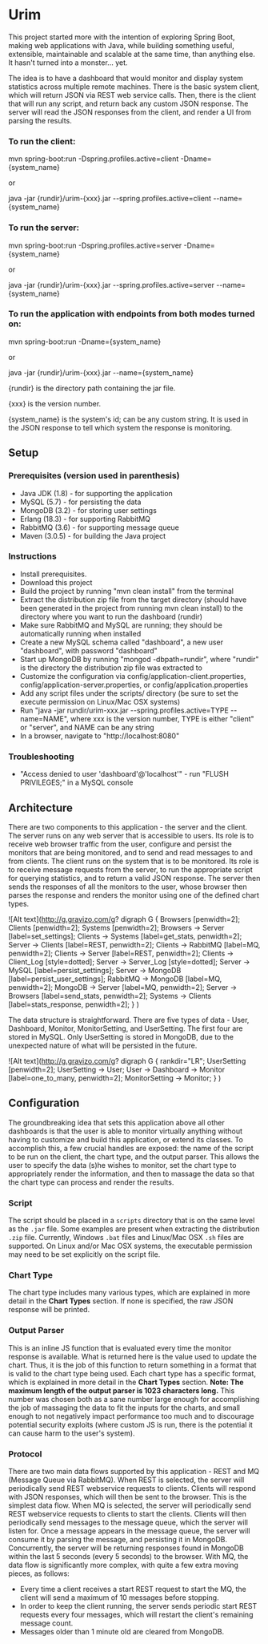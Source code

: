 # Urim
This project started more with the intention of exploring Spring Boot, making web applications with Java, while building something useful, extensible, maintainable and scalable at the same time, than anything else.  It hasn't turned into a monster... yet.

The idea is to have a dashboard that would monitor and display system statistics across multiple remote machines.  There is the basic system client, which will return JSON via REST web service calls.  Then, there is the client that will run any script, and return back any custom JSON response.  The server will read the JSON responses from the client, and render a UI from parsing the results.

### To run the client: 

mvn spring-boot:run -Dspring.profiles.active=client -Dname={system_name}

or

java -jar {rundir}/urim-{xxx}.jar --spring.profiles.active=client --name={system_name}

### To run the server: 

mvn spring-boot:run -Dspring.profiles.active=server -Dname={system_name}

or

java -jar {rundir}/urim-{xxx}.jar --spring.profiles.active=server --name={system_name}

### To run the application with endpoints from both modes turned on:

mvn spring-boot:run -Dname={system_name}

or

java -jar {rundir}/urim-{xxx}.jar --name={system_name}

{rundir} is the directory path containing the jar file.

{xxx} is the version number.

{system_name} is the system's id; can be any custom string.  It is used in the JSON response to tell which system the response is monitoring.



## Setup 

### Prerequisites (version used in parenthesis)
- Java JDK (1.8) - for supporting the application
- MySQL (5.7) - for persisting the data
- MongoDB (3.2) - for storing user settings
- Erlang (18.3) - for supporting RabbitMQ
- RabbitMQ (3.6) - for supporting message queue
- Maven (3.0.5) - for building the Java project

### Instructions
- Install prerequisites.
- Download this project
- Build the project by running "mvn clean install" from the terminal
- Extract the distribution zip file from the target directory (should have been generated in the project from running mvn clean install) to the directory where you want to run the dashboard (rundir)
- Make sure RabbitMQ and MySQL are running; they should be automatically running when installed
- Create a new MySQL schema called "dashboard", a new user "dashboard", with password "dashboard"
- Start up MongoDB by running "mongod -dbpath=rundir", where "rundir" is the directory the distribution zip file was extracted to
- Customize the configuration via config/application-client.properties, config/application-server.properties, or config/application.properties
- Add any script files under the scripts/ directory (be sure to set the execute permission on Linux/Mac OSX systems)
- Run "java -jar rundir/urim-xxx.jar --spring.profiles.active=TYPE --name=NAME", where xxx is the version number, TYPE is either "client" or "server", and NAME can be any string
- In a browser, navigate to "http://localhost:8080"

### Troubleshooting
- "Access denied to user 'dashboard'@'localhost'" - run "FLUSH PRIVILEGES;" in a MySQL console
 

## Architecture
There are two components to this application - the server and the client.  The server runs on any web server that is accessible to users.  Its role is to receive web browser traffic from the user, configure and persist the monitors that are being monitored, and to send and read messages to and from clients.  The client runs on the system that is to be monitored.  Its role is to receive message requests from the server, to run the appropriate script for querying statistics, and to return a valid JSON response.  The server then sends the responses of all the monitors to the user, whose browser then parses the response and renders the monitor using one of the defined chart types.

![Alt text](http://g.gravizo.com/g?
 digraph G {
   Browsers [penwidth=2];
   Clients [penwidth=2];
   Systems [penwidth=2];
   Browsers -> Server [label=set_settings];
   Clients -> Systems [label=get_stats, penwidth=2];
   Server -> Clients [label=REST, penwidth=2];
   Clients -> RabbitMQ [label=MQ, penwidth=2];
   Clients -> Server [label=REST, penwidth=2];
   Clients -> Client_Log [style=dotted];
   Server -> Server_Log [style=dotted];
   Server -> MySQL [label=persist_settings];
   Server -> MongoDB [label=persist_user_settings];
   RabbitMQ -> MongoDB [label=MQ, penwidth=2];
   MongoDB -> Server [label=MQ, penwidth=2];
   Server -> Browsers [label=send_stats, penwidth=2];
   Systems -> Clients [label=stats_response, penwidth=2];
 }
)

The data structure is straightforward.  There are five types of data - User, Dashboard, Monitor, MonitorSetting, and UserSetting.  The first four are stored in MySQL.  Only UserSetting is stored in MongoDB, due to the unexpected nature of what will be persisted in the future.

![Alt text](http://g.gravizo.com/g?
 digraph G {
   rankdir="LR";
   UserSetting [penwidth=2];
   UserSetting -> User;
   User -> Dashboard -> Monitor [label=one_to_many, penwidth=2];
   MonitorSetting -> Monitor;
 }
)



## Configuration
The groundbreaking idea that sets this application above all other dashboards is that the user is able to monitor virtually anything without having to customize and build this application, or extend its classes.  To accomplish this, a few crucial handles are exposed: the name of the script to be run on the client, the chart type, and the output parser.  This allows the user to specify the data (s)he wishes to monitor, set the chart type to appropriately render the information, and then to massage the data so that the chart type can process and render the results.

### Script
The script should be placed in a `scripts` directory that is on the same level as the `.jar` file.  Some examples are present when extracting the distribution `.zip` file.  Currently, Windows `.bat` files and Linux/Mac OSX `.sh` files are supported.  On Linux and/or Mac OSX systems, the executable permission may need to be set explicitly on the script file.

### Chart Type
The chart type includes many various types, which are explained in more detail in the **Chart Types** section.  If none is specified, the raw JSON response will be printed.

### Output Parser
This is an inline JS function that is evaluated every time the monitor response is available.  What is returned here is the value used to update the chart.  Thus, it is the job of this function to return something in a format that is valid to the chart type being used.  Each chart type has a specific format, which is explained in more detail in the **Chart Types** section.  **Note: The maximum length of the output parser is 1023 characters long.**  This number was chosen both as a sane number large enough for accomplishing the job of massaging the data to fit the inputs for the charts, and small enough to not negatively impact performance too much and to discourage potential security exploits (where custom JS is run, there is the potential it can cause harm to the user's system).

### Protocol
There are two main data flows supported by this application - REST and MQ (Message Queue via RabbitMQ).  When REST is selected, the server will periodically send REST webservice requests to clients.  Clients will respond with JSON responses, which will then be sent to the browser.  This is the simplest data flow.  When MQ is selected, the server will periodically send REST webservice requests to clients to start the clients.  Clients will then periodically send messages to the message queue, which the server will listen for.  Once a message appears in the message queue, the server will consume it by parsing the message, and persisting it in MongoDB.  Concurrently, the server will be returning responses found in MongoDB within the last 5 seconds (every 5 seconds) to the browser.  With MQ, the data flow is significantly more complex, with quite a few extra moving pieces, as follows: 
- Every time a client receives a start REST request to start the MQ, the client will send a maximum of 10 messages before stopping.  
- In order to keep the client running, the server sends periodic start REST requests every four messages, which will restart the client's remaining message count.
- Messages older than 1 minute old are cleared from MongoDB.


